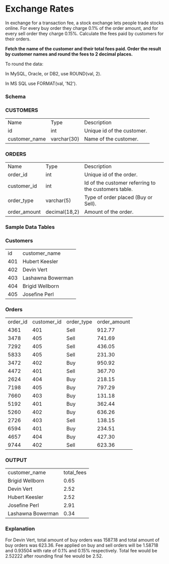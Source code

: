 # Exchange Rates

In exchange for a transaction fee, a stock exchange lets people trade stocks online. For every buy order they charge 0.1% of the order amount, and for every sell order they charge 0.15%. Calculate the fees paid by customers for their orders.

 

**Fetch the name of the customer and their total fees paid. Order the result by customer names and round the fees to 2 decimal places.**

 

To round the data:

In MySQL, Oracle, or DB2, use ROUND(val, 2).

In MS SQL use FORMAT(val, 'N2').

### Schema

### CUSTOMERS

<table>
    <tr>
        <td>Name</td>
        <td>Type</td>
        <td>Description</td>
    </tr>
    <tr>
        <td>id</td>
        <td>int</td>
        <td>Unique id of the customer.</td>
    </tr>
    <tr>
        <td>customer_name</td>
        <td>varchar(30)</td>
        <td>Name of the customer.</td>
    </tr>
</table>

### ORDERS
<table>
    <tr>
        <td>Name</td>
        <td>Type</td>
        <td>Description</td>
    </tr>
    <tr>
        <td>order_id</td>
        <td>int</td>
        <td>Unique id of the order.</td>
    </tr>
    <tr>
        <td>customer_id</td>
        <td>int</td>
        <td>Id of the customer referring to the customers table.</td>
    </tr>
    <tr>
        <td>order_type</td>
        <td>varchar(5)</td>
        <td>Type of order placed (Buy or Sell).</td>
    </tr>
    <tr>
        <td>order_amount</td>
        <td>decimal(18,2)</td>
        <td>Amount of the order.</td>
    </tr>
</table>

### Sample Data Tables

### Customers

<table>
    <tr>
        <td>id</td>
        <td>customer_name</td>
    </tr>
    <tr>
        <td>401</td>
        <td>Hubert Keesler</td>
    </tr>
    <tr>
        <td>402</td>
        <td>Devin Vert</td>
    </tr>
    <tr>
        <td>403</td>
        <td>Lashawna Bowerman</td>
    </tr>
    <tr>
        <td>404</td>
        <td>Brigid Wellborn</td>
    </tr>
    <tr>
        <td>405</td>
        <td>Josefine Perl</td>
    </tr>
</table>

### Orders

<table>
    <tr>
        <td>order_id</td>
        <td>customer_id</td>
        <td>order_type</td>
        <td>order_amount</td>
    </tr>
    <tr>
        <td>4361</td> 			
        <td>401</td>
        <td>Sell</td>
        <td>912.77</td>
    </tr>
    <tr>
        <td>3478</td>			
        <td>405</td>
        <td>Sell</td>
        <td>741.69</td>
    </tr>
    <tr>
        <td>7292</td> 			
        <td>405</td>
        <td>Sell</td>
        <td>436.05</td>
    </tr>
    <tr>
        <td>5833</td>			
        <td>405</td>
        <td>Sell</td>
        <td>231.30</td>
    </tr>
    <tr>
        <td>3472</td> 			
        <td>402</td>
        <td>Buy</td>
        <td>950.92</td>
    </tr>
    <tr>
        <td>4472</td>			
        <td>401</td>
        <td>Sell</td>
        <td>367.70</td>
    </tr>
    <tr>
        <td>2624</td>			
        <td>404</td>
        <td>Buy</td>
        <td>218.15</td>
    </tr>
    <tr>
        <td>7198</td>			
        <td>405</td>
        <td>Buy</td>
        <td>797.29</td>
    </tr>
    <tr>
        <td>7660</td>			
        <td>403</td>
        <td>Buy</td>
        <td>131.18</td>
    </tr>
    <tr>
        <td>5192</td>			
        <td>401</td>
        <td>Buy</td>
        <td>362.44</td>
    </tr>
    <tr>
        <td>5260</td>			
        <td>402</td>
        <td>Buy</td>
        <td>636.26</td>
    </tr>
    <tr>
        <td>2726</td>			
        <td>403</td>
        <td>Sell</td>
        <td>138.15</td>
    </tr>
    <tr>
        <td>6594</td>			
        <td>401</td>
        <td>Buy</td>
        <td>234.51</td>
    </tr>
    <tr>
        <td>4657</td>			
        <td>404</td>
        <td>Buy</td>
        <td>427.30</td>
    </tr>
    <tr>
        <td>9744</td>			
        <td>402</td>
        <td>Sell</td>
        <td>623.36</td>
    </tr>
</table>

### OUTPUT

<table>
    <tr>
        <td>customer_name</td>
        <td>total_fees</td>
    </tr>
     <tr>
        <td>Brigid Wellborn</td>	
        <td>0.65</td>
    </tr>
     <tr>
        <td>Devin Vert</td>	
        <td>2.52</td>
    </tr>
     <tr>
        <td>Hubert Keesler</td>	
        <td>2.52</td>
    </tr>
     <tr>
        <td>Josefine Perl</td>	
        <td>2.91</td>
    </tr>
     <tr>
        <td>Lashawna Bowerman</td>	
        <td>0.34</td>
    </tr>
</table>

### Explanation

For Devin Vert, total amount of buy orders was 1587.18 and total amount of buy orders was 623.36. Fee applied on buy and sell orders will be 1.58718 and 0.93504 with rate of 0.1% and 0.15% respectively. Total fee would be 2.52222 after rounding final fee would be 2.52.